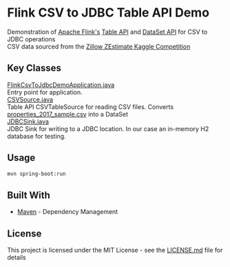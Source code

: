 # Flink CSV to JDBC Table API Demo
Demonstration of [Apache Flink's](https://ci.apache.org/projects/flink/flink-docs-release-1.8/) [Table API](https://ci.apache.org/projects/flink/flink-docs-release-1.8/dev/table/) and [DataSet API](https://ci.apache.org/projects/flink/flink-docs-release-1.8/dev/batch/) for CSV to JDBC operations<br>
CSV data sourced from the [Zillow ZEstimate Kaggle Competition](https://www.kaggle.com/c/zillow-prize-1/data)<br>

## Key Classes
[FlinkCsvToJdbcDemoApplication.java](/src/main/java/com/demo/FlinkCsvToJdbcDemoApplication.java)<br>
Entry point for application.<br>
[CSVSource.java](/src/main/java/com/demo/reader/CSVSource.java)<br>
Table API CSVTableSource for reading CSV files. Converts [properties_2017_sample.csv](/src/main/resources/properties_2017_sample.csv) into a DataSet<br>
[JDBCSink.java](/src/main/java/com/demo/writer/JDBCSink.java)<br>
JDBC Sink for writing to a JDBC location. In our case an in-memory H2 database for testing.<br>

## Usage
```bash
mvn spring-boot:run
```

## Built With
* [Maven](https://maven.apache.org/) - Dependency Management

## License
This project is licensed under the MIT License - see the [LICENSE.md](LICENSE.md) file for details
